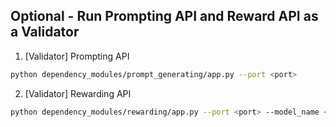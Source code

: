 ## Optional - Run Prompting API and Reward API as a Validator

1. [Validator] Prompting API 
```bash
python dependency_modules/prompt_generating/app.py --port <port>
```
2. [Validator] Rewarding API
```bash
python dependency_modules/rewarding/app.py --port <port> --model_name <model_name>
```